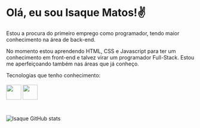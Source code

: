 <h1> Olá, eu sou Isaque Matos!✌️</h1>

Estou a procura do primeiro emprego como programador, tendo maior conhecimento na área de back-end.
<p> No momento estou aprendendo HTML, CSS e Javascript para ter um conhecimento em front-end e talvez virar um programador Full-Stack. Estou me aperfeiçoando também nas áreas que já conheço.
<p> Tecnologias que tenho conhecimento:
  <br><br>
<img src="https://cdn.jsdelivr.net/gh/devicons/devicon/icons/csharp/csharp-original.svg" width ="40px"/>
<img src="https://cdn.jsdelivr.net/gh/devicons/devicon/icons/python/python-original.svg" width = "40px"/>
<h1></h1>


![Isaque GitHub stats](https://github-readme-stats.vercel.app/api?username=ZackMatos&show_icons=true&theme=tokyonight)


<!--
**zackmatos/zackmatos** is a ✨ _special_ ✨ repository because its `README.md` (this file) appears on your GitHub profile.

Here are some ideas to get you started:

- 🔭 I’m currently working on ...
- 🌱 I’m currently learning ...
- 👯 I’m looking to collaborate on ...
- 🤔 I’m looking for help with ...
- 💬 Ask me about ...
- 📫 How to reach me: ...
- 😄 Pronouns: ...
- ⚡ Fun fact: ...
-->
